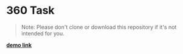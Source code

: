 # 360 Task

> Note: Please don't clone or download this repository if it's not intended for you.

**[demo link](360mydemotask.netlify.app)**